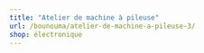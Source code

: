 ```yaml
---
title: "Atelier de machine à pileuse"
url: /bounouma/atelier-de-machine-a-pileuse-3/
shop: électronique
---
```

